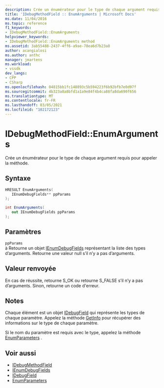 ```yaml
---
description: Crée un énumérateur pour le type de chaque argument requis pour appeler la méthode.
title: 'IDebugMethodField :: EnumArguments | Microsoft Docs'
ms.date: 11/04/2016
ms.topic: reference
f1_keywords:
- IDebugMethodField::EnumArguments
helpviewer_keywords:
- IDebugMethodField::EnumArguments method
ms.assetid: 3ab55488-2437-4ff6-a9ae-78ea6d7b23a8
author: acangialosi
ms.author: anthc
manager: jmartens
ms.workload:
- vssdk
dev_langs:
- CPP
- CSharp
ms.openlocfilehash: 04815bb1fc148893c5b594223f6b92bfb7e0d97f
ms.sourcegitcommit: 4b323a8a8bfd1a1a9e84f4b4ca88fa8da690f656
ms.translationtype: MT
ms.contentlocale: fr-FR
ms.lasthandoff: 03/05/2021
ms.locfileid: "102172123"
---
```

# <a name="idebugmethodfieldenumarguments"></a>IDebugMethodField::EnumArguments
Crée un énumérateur pour le type de chaque argument requis pour appeler la méthode.

## <a name="syntax"></a>Syntaxe

```cpp
HRESULT EnumArguments( 
   IEnumDebugFields** ppParams
);
```

```csharp
int EnumArguments(
   out IEnumDebugFields ppParams
);
```

## <a name="parameters"></a>Paramètres
`ppParams`\
à Retourne un objet [IEnumDebugFields](../../../extensibility/debugger/reference/ienumdebugfields.md) représentant la liste des types d’arguments. Retourne une valeur null s’il n’y a pas d’arguments.

## <a name="return-value"></a>Valeur renvoyée
 En cas de réussite, retourne S_OK ou retourne S_FALSE s’il n’y a pas d’arguments. Sinon, retourne un code d'erreur.

## <a name="remarks"></a>Notes
 Chaque élément est un objet [IDebugField](../../../extensibility/debugger/reference/idebugfield.md) qui représente les types de chaque paramètre. Appelez la méthode [GetInfo](../../../extensibility/debugger/reference/idebugfield-getinfo.md) pour récupérer des informations sur le type de chaque paramètre.

 Si le nom du paramètre est requis avec le type, appelez la méthode [EnumParameters](../../../extensibility/debugger/reference/idebugmethodfield-enumparameters.md) .

## <a name="see-also"></a>Voir aussi
- [IDebugMethodField](../../../extensibility/debugger/reference/idebugmethodfield.md)
- [IEnumDebugFields](../../../extensibility/debugger/reference/ienumdebugfields.md)
- [IDebugField](../../../extensibility/debugger/reference/idebugfield.md)
- [EnumParameters](../../../extensibility/debugger/reference/idebugmethodfield-enumparameters.md)
